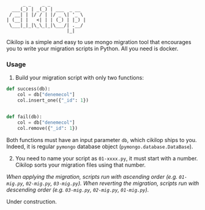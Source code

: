 ```
      _ _    _ _             
  ___(_) | _(_) | ___  _ __  
 / __| | |/ / | |/ _ \| '_ \ 
| (__| |   <| | | (_) | |_) |
 \___|_|_|\_\_|_|\___/| .__/ 
                      |_|    
```

Cikilop is a simple and easy to use mongo migration tool that encourages you to write your migration scripts in Python.
All you need is docker.

### Usage

1. Build your migration script with only two functions:

```py
def success(db):
    col = db["denemecol"]
    col.insert_one({"_id": 1})


def fail(db):
    col = db["denemecol"]
    col.remove({"_id": 1})
```
Both functions must have an input parameter `db`, which cikilop ships to you. Indeed, it is regular `pymongo` database object (`pymongo.database.DataBase`).

2. You need to name your script as `01-xxxx.py`, it must start with a number. Cikilop sorts your migration files using that number. 

_When applying the migration, scripts run with ascending order (e.g. `01-mig.py`, `02-mig.py`, `03-mig.py`).
 When reverting the migration, scripts run with descending order (e.g. `03-mig.py`, `02-mig.py`, `01-mig.py`)._


Under construction.
